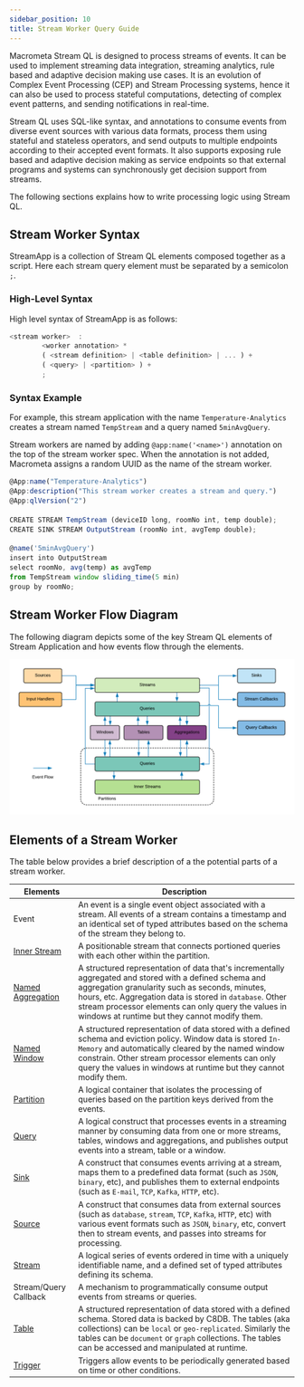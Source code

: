 ```yaml
---
sidebar_position: 10
title: Stream Worker Query Guide
---
```


Macrometa Stream QL is designed to process streams of events. It can be used to implement streaming data integration, streaming analytics, rule based and adaptive decision making use cases. It is an evolution of Complex Event Processing (CEP) and Stream Processing systems, hence it can also be used to process stateful computations, detecting of complex event patterns, and sending notifications in real-time.

Stream QL uses SQL-like syntax, and annotations to consume events from diverse event sources with various data formats, process them using stateful and stateless operators, and send outputs to multiple endpoints according to their accepted event formats. It also supports exposing rule based and adaptive decision making as service endpoints so that external programs and systems can synchronously get decision support from streams.  

The following sections explains how to write processing logic using Stream QL.

## Stream Worker Syntax

StreamApp is a collection of Stream QL elements composed together as a script. Here each stream query element must be separated by a semicolon `;`.

### High-Level Syntax

High level syntax of StreamApp is as follows:

```js
<stream worker>  :
        <worker annotation> *
        ( <stream definition> | <table definition> | ... ) +
        ( <query> | <partition> ) +
        ;
```

### Syntax Example

For example, this stream application with the name `Temperature-Analytics` creates a stream named `TempStream` and a query named `5minAvgQuery`.

Stream workers are named by adding `@app:name('<name>')` annotation on the top of the stream worker spec. When the annotation is not added, Macrometa assigns a random UUID as the name of the stream worker.

```js
@App:name("Temperature-Analytics")
@App:description("This stream worker creates a stream and query.")
@App:qlVersion("2")

CREATE STREAM TempStream (deviceID long, roomNo int, temp double);
CREATE SINK STREAM OutputStream (roomNo int, avgTemp double);

@name('5minAvgQuery')
insert into OutputStream
select roomNo, avg(temp) as avgTemp
from TempStream window sliding_time(5 min)
group by roomNo;
```

## Stream Worker Flow Diagram

The following diagram depicts some of the key Stream QL elements of Stream Application and how events flow through the elements.

![Event Flow](/img/event-flow.png?raw=true "Event Flow")

## Elements of a Stream Worker

The table below provides a brief description of a the potential parts of a stream worker.

| Elements     | Description |
| ------------- |-------------|
| Event     | An event is a single event object associated with a stream. All events of a stream contains a timestamp and an identical set of typed attributes based on the schema of the stream they belong to.|
| [Inner Stream](partition/inner-stream) | A positionable stream that connects portioned queries with each other within the partition. |
| [Named Aggregation](../aggregations/index.md)     | A structured representation of data that's incrementally aggregated and stored with a defined schema and aggregation granularity such as seconds, minutes, hours, etc. Aggregation data is stored in `database`. Other stream processor elements can only query the values in windows at runtime but they cannot modify them. |
| [Named Window](../windows/index.md)     | A structured representation of data stored with a defined schema and eviction policy. Window data is stored `In-Memory` and automatically cleared by the named window constrain. Other stream processor elements can only query the values in windows at runtime but they cannot modify them. |
| [Partition](partition/index.md)	| A logical container that isolates the processing of queries based on the partition keys derived from the events. |
| [Query](query)	    | A logical construct that processes events in a streaming manner by consuming data from one or more streams, tables, windows and aggregations, and publishes output events into a stream, table or a window. |
| [Sink](../sink/index.md)      | A construct that consumes events arriving at a stream, maps them to a predefined data format (such as `JSON`, `binary`, etc), and publishes them to external endpoints (such as `E-mail`, `TCP`, `Kafka`, `HTTP`, etc). |
| [Source](../source/index.md)    | A construct that consumes data from external sources (such as `database`, `stream`, `TCP`, `Kafka`, `HTTP`, etc) with various event formats such as `JSON`, `binary`, etc, convert then to stream events, and passes into streams for processing. |
| [Stream](../source/source-types/stream-source)   | A logical series of events ordered in time with a uniquely identifiable name, and a defined set of typed attributes defining its schema. |
| Stream/Query Callback | A mechanism to programmatically consume output events from streams or queries. |
| [Table](table-collection)     | A structured representation of data stored with a defined schema. Stored data is backed by C8DB. The tables (aka collections) can be `local` or `geo-replicated`. Similarly the tables can be `document` or `graph` collections. The tables can be accessed and manipulated at runtime. |
| [Trigger](../source/trigger)     | Triggers allow events to be periodically generated based on time or other conditions. |
